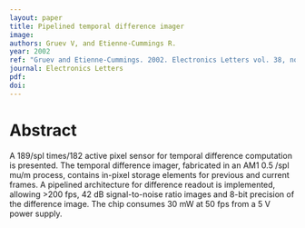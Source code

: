 ```yaml
---
layout: paper
title: Pipelined temporal difference imager
image:
authors: Gruev V, and Etienne-Cummings R.
year: 2002
ref: "Gruev and Etienne-Cummings. 2002. Electronics Letters vol. 38, no. 7: 315-317."
journal: Electronics Letters
pdf: 
doi: 
---
```


# Abstract
A 189/spl times/182 active pixel sensor for temporal difference computation is presented. The temporal difference imager, fabricated in an AM1 0.5 /spl mu/m process, contains in-pixel storage elements for previous and current frames. A pipelined architecture for difference readout is implemented, allowing >200 fps, 42 dB signal-to-noise ratio images and 8-bit precision of the difference image. The chip consumes 30 mW at 50 fps from a 5 V power supply.

